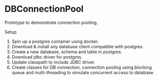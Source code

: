 # DBConnectionPool
Prototype to demonstrate connection pooling.

Setup
1. Spin up a postgres container using docker.
2. Download & install any database client compatible with postgres.
3. Create a new database, schema and table in postgres.
4. Download jdbc driver for postgres.
5. Update classpath to include JDBC driver.
6. Create classes for DB connection, connection pooling using blocking queue and multi-threading to simulate concurrent access to database.
   
